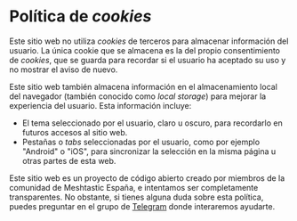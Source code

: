 # Política de _cookies_

Este sitio web no utiliza _cookies_ de terceros para almacenar información del usuario. La única cookie que se almacena
es la del propio consentimiento de _cookies_, que se guarda para recordar si el usuario ha aceptado su uso y no mostrar
el aviso de nuevo.

Este sitio web también almacena información en el almacenamiento local del navegador (también conocido como _local
storage_) para mejorar la experiencia del usuario. Esta información incluye:

- El tema seleccionado por el usuario, claro u oscuro, para recordarlo en futuros accesos al sitio web.
- Pestañas o _tabs_ seleccionadas por el usuario, como por ejemplo "Android" o "iOS", para sincronizar la selección en
  la misma página u otras partes de esta web.

Este sitio web es un proyecto de código abierto creado por miembros de la comunidad de Meshtastic España, e intentamos
ser completamente transparentes. No obstante, si tienes alguna duda sobre esta política, puedes preguntar en el grupo de
[Telegram](https://t.me/meshtastic_esp) donde interaremos ayudarte.
